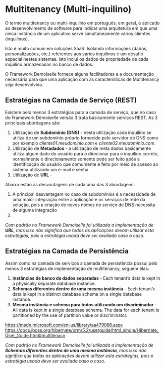 # Multitenancy (Multi-inquilino)
O termo multitenancy ou multi-inquilino em português, em geral, é aplicado ao desenvolvimento de software para indicar uma arquitetura em que uma única instância de um aplicativo serve simultaneamente vários clientes (inquilinos). 

Isto é muito comum em soluções SaaS. Isolando informações (dados, personalizações, etc.) referentes aos vários inquilinos é um desafio especial nestes sistemas. Isto inclui os dados de propriedade de cada inquilino armazenados no banco de dados.

O Framework Demoiselle fornece alguns facilitadores e a documentação necessária para que uma aplicação com as caracteristicas de Multitenancy seja desenvolvida.

## Estratégias na Camada de Serviço (REST)
Existem pelo menos 3 estratégias para a camada de serviço, que no caso do Framework Demoiselle versão 3 trata basicamente serviços REST.
As 3 principais abordagens são:
1. Utilização de **Subdomínio (DNS)** - nesta utilização cada inquilino se utiliza de um subdomínio próprio fornecido pelo servidor de DNS como por exemplo *cliente01.meudominio.com* e *cliente02.meudominio.com*. 
2. Utilização de **Metadados** - a utilização de meta dados basicamente utiliza algum dado do usuário para o direcionar para o inquilino correto, normalmente o direcionamento somente pode ser feito após a identificação do usuário que comumente é feito por meio de acesso ao sistema utilizando um e-mail e senha
3. Utilização de **URL** - 

Abaixo estão as desvantagens de cada uma das 3 abordagens:
1. A principal desvantagem no caso de subdomínios é a necessidade de uma maior integração entre a aplicação e os serviços de rede da solução, pois a criação de novos nomes no serviço de DNS necessita de alguma integração
2. 

*Com padrão no Framework Demoiselle foi utilizada a implementação de **URL**, mas isso não significa que todas as aplicações devam utilizar esta estratégias, pois a estratégia usada deve ser avaliada caso a caso.*

## Estratégias na Camada de Persistência
Assim como na camada de serviços a camada de persistência possui pelo menos 3 estratégias de implementação de multitenancy, seguem elas:
1. **Instâncias de banco de dados separadas** - Each tenant’s data is kept in a physically separate database instance.
2. **Schemas diferentes dentro de uma mesma instância** - Each tenant’s data is kept in a distinct database schema on a single database instance. 
3. **Mesma instância e schema para todos utilizando um discriminador** - All data is kept in a single database schema. The data for each tenant is partitioned by the use of partition value or discriminator. 

https://msdn.microsoft.com/en-us/library/aa479086.aspx
https://docs.jboss.org/hibernate/orm/5.2/userguide/html_single/Hibernate_User_Guide.html#multitenacy

*Com padrão no Framework Demoiselle foi utilizada a implementação de **Schemas diferentes dentro de uma mesma instância**, mas isso não significa que todas as aplicações devam utilizar esta estratégias, pois a estratégia usada deve ser avaliada caso a caso.*